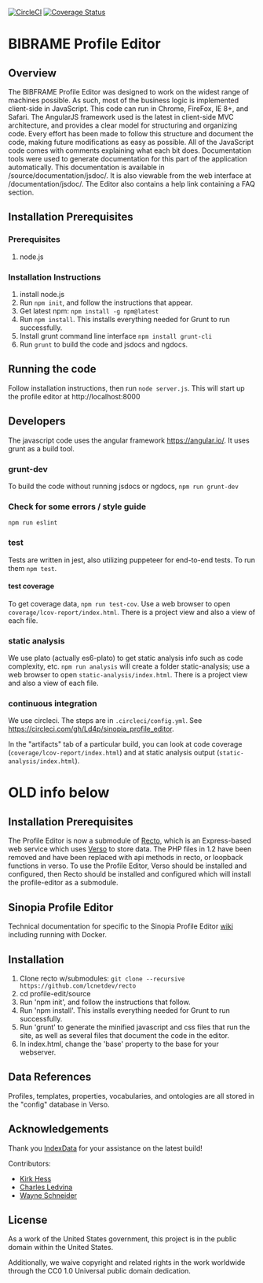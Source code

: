 [![CircleCI](https://circleci.com/gh/LD4P/sinopia_profile_editor.svg?style=svg)](https://circleci.com/gh/LD4P/sinopia_profile_editor)
[![Coverage Status](https://coveralls.io/repos/github/LD4P/sinopia_profile_editor/badge.svg)](https://coveralls.io/github/LD4P/sinopia_profile_editor)

# BIBRAME Profile Editor

## Overview
The BIBFRAME Profile Editor was designed to work on the widest range of machines possible. As such, most of the business logic is implemented client-side in JavaScript. This code can run in Chrome, FireFox, IE 8+, and Safari. The AngularJS framework used is the latest in client-side MVC architecture, and provides a clear model for structuring and organizing code. Every effort has been made to follow this structure and document the code, making future modifications as easy as possible.
All of the JavaScript code comes with comments explaining what each bit does. Documentation tools were used to generate documentation for this part of the application automatically. This documentation is available in /source/documentation/jsdoc/. It is also viewable from the web interface at /documentation/jsdoc/. The Editor also contains a help link containing a FAQ section.

## Installation Prerequisites

### Prerequisites
1.  node.js

### Installation Instructions
1.  install node.js
2.	Run `npm init`, and follow the instructions that appear.
3.  Get latest npm: `npm install -g npm@latest`
4.	Run `npm install`. This installs everything needed for Grunt to run successfully.
5.  Install grunt command line interface `npm install grunt-cli`
6.  Run `grunt` to build the code and jsdocs and ngdocs.

## Running the code

Follow installation instructions, then run `node server.js`.  This will start up the profile editor at http://localhost:8000

## Developers

The javascript code uses the angular framework https://angular.io/.  It uses grunt as a build tool.

### grunt-dev

To build the code without running jsdocs or ngdocs, `npm run grunt-dev`

### Check for some errors / style guide

`npm run eslint`

### test

Tests are written in jest, also utilizing puppeteer for end-to-end tests.  To run them `npm test`.

#### test coverage
To get coverage data, `npm run test-cov`.  Use a web browser to open `coverage/lcov-report/index.html`.  There is a project view and also a view of each file.

### static analysis

We use plato (actually es6-plato) to get static analysis info such as code complexity, etc.  `npm run analysis` will create a folder static-analysis; use a web browser to open `static-analysis/index.html`.  There is a project view and also a view of each file.

### continuous integration

We use circleci.  The steps are in `.circleci/config.yml`.  See https://circleci.com/gh/Ld4p/sinopia_profile_editor.  

In the "artifacts" tab of a particular build, you can look at code coverage (`coverage/lcov-report/index.html`) and at static analysis output (`static-analysis/index.html`).



# OLD info below

## Installation Prerequisites

The Profile Editor is now a submodule of [Recto](http://github.com/lcnetdev/recto), which is an Express-based web service which uses [Verso](http://github.com/lcnetdev/verso) to store data. The PHP files in 1.2 have been removed and have been replaced with api methods in recto, or loopback functions in verso. To use the Profile Editor, Verso should be installed and configured, then Recto should be installed and configured which will install the profile-editor as a submodule.

## Sinopia Profile Editor
Technical documentation for specific to the Sinopia Profile Editor
[wiki](https://github.com/LD4P/sinopia_profile_editor/wiki/Sinopia-Profile-Editor) including
running with Docker.

## Installation

1.	Clone recto w/submodules: `git clone --recursive https://github.com/lcnetdev/recto`
2. cd profile-edit/source
3.	Run 'npm init', and follow the instructions that follow.
4.	Run 'npm install'. This installs everything needed for Grunt to run successfully.
5.	Run 'grunt' to generate the minified javascript and css files that run the site, as well as several files that document the code in the editor.
6.	In index.html, change the 'base' property to the base for your webserver.

## Data References

Profiles, templates, properties, vocabularies, and ontologies are all stored in the "config" database in Verso.

## Acknowledgements

Thank you [IndexData](http://indexdata.com/) for your assistance on the latest build!

Contributors:
* [Kirk Hess](https://github.com/kirkhess)
* [Charles Ledvina](https://github.com/cledvina)
* [Wayne Schneider](https://github.com/wafschneider)

## License

As a work of the United States government, this project is in the public domain within the United States.

Additionally, we waive copyright and related rights in the work worldwide through the CC0 1.0 Universal public domain dedication.
